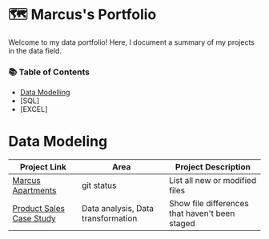 # 🗺️ Marcus's Portfolio
Welcome to my data portfolio! Here, I document a summary of my projects in the data field.

### 📚 Table of Contents

- [Data Modelling]((#data-modeling))
- [SQL]
- [EXCEL]

# Data Modeling

| Project Link | Area |  Project Description |
| --- | --- | --- |
| [Marcus Apartments](https://github.com/marcusasar/Sql_data_models) | git status | List all new or modified files |
| [Product Sales Case Study](https://github.com/marcusasar/SQL_Product_Sales/tree/main/Sales%20Analysis) | Data analysis, Data transformation | Show file differences that haven't been staged |









